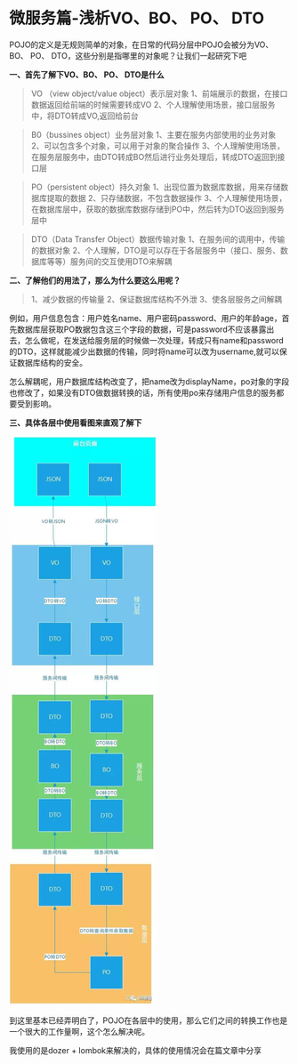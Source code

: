 # 微服务篇-浅析VO、BO、 PO、 DTO

POJO的定义是无规则简单的对象，在日常的代码分层中POJO会被分为VO、BO、 PO、 DTO，这些分别是指哪里的对象呢？让我们一起研究下吧

**一、首先了解下VO、BO、 PO、 DTO是什么**

> VO （view object/value object）表示层对象
> 1、前端展示的数据，在接口数据返回给前端的时候需要转成VO
> 2、个人理解使用场景，接口层服务中，将DTO转成VO,返回给前台



> B0（bussines object）业务层对象
> 1、主要在服务内部使用的业务对象
> 2、可以包含多个对象，可以用于对象的聚合操作
> 3、个人理解使用场景，在服务层服务中，由DTO转成BO然后进行业务处理后，转成DTO返回到接口层



> PO（persistent object）持久对象
> 1、出现位置为数据库数据，用来存储数据库提取的数据
> 2、只存储数据，不包含数据操作
> 3、个人理解使用场景，在数据库层中，获取的数据库数据存储到PO中，然后转为DTO返回到服务层中



> DTO（Data Transfer Object）数据传输对象
> 1、在服务间的调用中，传输的数据对象
> 2、个人理解，DTO是可以存在于各层服务中（接口、服务、数据库等等）服务间的交互使用DTO来解耦

**二、了解他们的用法了，那么为什么要这么用呢？**

> 1、减少数据的传输量
> 2、保证数据库结构不外泄
> 3、使各层服务之间解耦

例如，用户信息包含：用户姓名name、用户密码password、用户的年龄age，首先数据库层获取PO数据包含这三个字段的数据，可是password不应该暴露出去，怎么做呢，在发送给服务层的时候做一次处理，转成只有name和password的DTO，这样就能减少出数据的传输，同时将name可以改为username,就可以保证数据库结构的安全。

怎么解耦呢，用户数据库结构改变了，把name改为displayName，po对象的字段也修改了，如果没有DTO做数据转换的话，所有使用po来存储用户信息的服务都要受到影响。

**三、具体各层中使用看图来直观了解下**

![img](v2-1e5162b1a7d158aeb2ed374f17007a85_720w.jpg)



到这里基本已经弄明白了，POJO在各层中的使用，那么它们之间的转换工作也是一个很大的工作量啊，这个怎么解决呢。

我使用的是dozer + lombok来解决的，具体的使用情况会在篇文章中分享